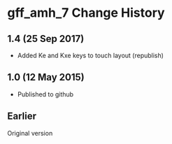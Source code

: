 gff_amh_7 Change History
========================

1.4 (25 Sep 2017)
-----------------

* Added Ke and Kxe keys to touch layout (republish)

1.0 (12 May 2015)
-----------------

* Published to github

Earlier
-------
Original version
